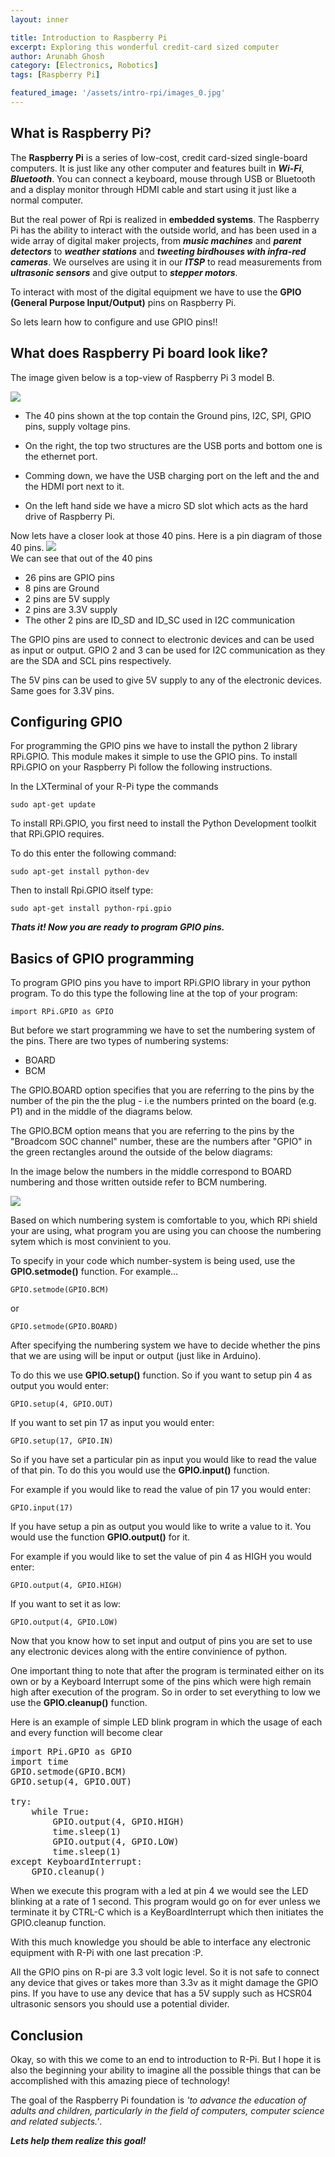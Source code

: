 ```yaml
---
layout: inner

title: Introduction to Raspberry Pi
excerpt: Exploring this wonderful credit-card sized computer
author: Arunabh Ghosh
category: [Electronics, Robotics]
tags: [Raspberry Pi]

featured_image: '/assets/intro-rpi/images_0.jpg'
---
```


What is Raspberry Pi?
---------------------
The **Raspberry Pi** is a series of low-cost, credit card-sized single-board computers. It is just like any other computer and features built in **_Wi-Fi_**,  **_Bluetooth_**. You can connect a keyboard, mouse through USB or Bluetooth and a display monitor through HDMI cable and start using it just like a normal computer.

But the real power of Rpi is realized in **embedded systems**. The Raspberry Pi  has the ability to interact with the outside world, and has been used in a wide array of digital maker projects, from **_music machines_** and **_parent detectors_** to **_weather stations_** and **_tweeting birdhouses with infra-red cameras_**. We ourselves are using it in our **_ITSP_** to read measurements from **_ultrasonic sensors_** and give output to **_stepper motors_**.

To interact with most of the digital equipment we have to use the **GPIO (General Purpose Input/Output)** pins on Raspberry Pi.

So lets learn how to configure and use GPIO pins!!
 

What does Raspberry Pi board look like?
--------------------------------------
The image given below is a top-view of Raspberry Pi 3 model B.

<img src="assets/intro-rpi/image_0.png" class="img-thumbnail" ><br/>

- The 40 pins shown at the top contain the Ground pins, I2C, SPI, GPIO pins, supply voltage pins.

- On the right, the top two structures are the USB ports and bottom one is the ethernet port.

- Comming down, we have the USB charging port on the left and the and the HDMI port next to it.

- On the left hand side we have a micro SD slot which acts as the hard drive of Raspberry Pi.


Now lets have a closer look at those 40 pins. Here is a pin diagram of those 40 pins.
<img src="assets/intro-rpi/image_1.png" class="img-thumbnail" ><br/>
We can see that out of the 40 pins

- 26 pins are GPIO pins
- 8 pins are Ground
- 2 pins are 5V supply
- 2 pins are 3.3V supply
- The other 2 pins are ID_SD and ID_SC used in I2C communication

The GPIO pins are used to connect to electronic devices and can be used as input or output. GPIO 2 and 3 can be used for I2C communication as they are the SDA and SCL pins respectively.

The 5V pins can be used to give 5V supply to any of the electronic devices. Same goes for 3.3V pins.


Configuring GPIO
----------------
For programming the GPIO pins we have to install the python 2 library RPi.GPIO. This module makes it simple to use the GPIO pins.
To install RPi.GPIO on your Raspberry Pi follow the following instructions.

In the LXTerminal of your R-Pi type the commands

`sudo apt-get update`    

To install RPi.GPIO, you first need to install the Python Development toolkit that RPi.GPIO requires.

To do this enter the following command:

`sudo apt-get install python-dev`

Then to install Rpi.GPIO itself type:

`sudo apt-get install python-rpi.gpio`

**_Thats it! Now you are ready to program GPIO pins._**


Basics of GPIO programming
--------------------------
To program GPIO pins you have to import RPi.GPIO library in your python program. To do this type the following line at the top of your program:

`import RPi.GPIO as GPIO`

But before we start programming we have to set the numbering system of the pins. There are two types of numbering systems:

- BOARD
- BCM

The GPIO.BOARD option specifies that you are referring to the pins by the number of the pin the the plug - i.e the numbers printed on the board (e.g. P1) and in the middle of the diagrams below.

The GPIO.BCM option means that you are referring to the pins by the "Broadcom SOC channel" number, these are the numbers after "GPIO" in the green rectangles around the outside of the below diagrams:

In the image below the numbers in the middle correspond to BOARD numbering and those written outside refer to BCM numbering.

<img src="assets/intro-rpi/image_2.png" class="img-thumbnail" ><br/>

Based on which numbering system is comfortable to you, which RPi shield your are using, what program you are using you can choose the numbering sytem which is most convinient to you.

To specify in your code which number-system is being used, use the **GPIO.setmode()** function. For example…

`GPIO.setmode(GPIO.BCM)`

or 

`GPIO.setmode(GPIO.BOARD)`

After specifying the numbering system we have to decide whether the pins that we are using will be input or output (just like in Arduino).

To do this we use **GPIO.setup()** function.
So if you want to setup pin 4 as output you would enter:

`GPIO.setup(4, GPIO.OUT)`  

If you want to set pin 17 as input you would enter:

`GPIO.setup(17, GPIO.IN)` 

So if you have set a particular pin as input you would like to read the value of that pin. To do this you would use the **GPIO.input()** function. 

For example if you would like to read the value of pin 17 you would enter:

`GPIO.input(17)`

If you have setup a pin as output you would like to write a value to it. You would use the function **GPIO.output()** for it.

For example if you would like to set the value of pin 4 as HIGH you would enter:

`GPIO.output(4, GPIO.HIGH)`

If you want to set it as low:

`GPIO.output(4, GPIO.LOW)`

Now that you know how to set input and output of pins you are set to use any electronic devices along with the entire convinience of python.

One important thing to note that after the program is terminated either on its own or by a Keyboard Interrupt some of the pins which were high remain high after execution of the program. So in order to set everything to low we use the **GPIO.cleanup()** function.

Here is an example of simple LED blink program in which the usage of each and every function will become clear

<pre>
import RPi.GPIO as GPIO
import time
GPIO.setmode(GPIO.BCM)
GPIO.setup(4, GPIO.OUT)

try:
    while True:
    	GPIO.output(4, GPIO.HIGH)
    	time.sleep(1)
    	GPIO.output(4, GPIO.LOW)
    	time.sleep(1)
except KeyboardInterrupt:
	GPIO.cleanup()
</pre>

When we execute this program with a led at pin 4 we would see the LED blinking at a rate of 1 second. This program would go on for ever unless we terminate it by CTRL-C which is a KeyBoardInterrupt which then initiates the GPIO.cleanup function.

With this much knowledge you should be able to interface any electronic equipment with R-Pi with one last precation :P. 

All the GPIO pins on R-pi are 3.3 volt logic level. So it is not safe to connect any device that gives or takes more than 3.3v as it might damage the GPIO pins. If you have to use any device that has a 5V supply such as HCSR04 ultrasonic sensors you should use a potential divider.


Conclusion
----------
Okay, so with this we come to an end to introduction to R-Pi. But I hope it is also the beginning your ability to imagine all the possible things that can be accomplished with this amazing piece of technology!

The goal of the Raspberry Pi foundation is _'to advance the education of adults and children, particularly in the field of computers, computer science and related subjects.'_. 

**_Lets help them realize this goal!_**

